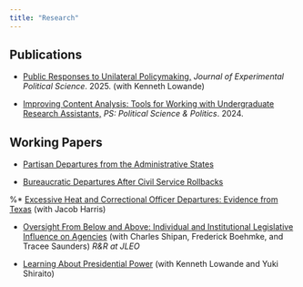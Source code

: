 ```yaml
---
title: "Research"
---
```




## Publications
* [Public Responses to Unilateral Policymaking,](../publication_pdfs/public-responses-to-unilateral-policymaking.pdf) _Journal of Experimental
Political Science_. 2025. (with Kenneth Lowande)

* [Improving Content Analysis: Tools for Working with Undergraduate Research Assistants,](../publication_pdfs/improving-content-analysis-tools-for-working-with-undergraduate-research-assistants.pdf) _PS: Political Science & Politics_. 2024. 

## Working Papers

* [Partisan Departures from the Administrative States](../publication_pdfs/jmp.pdf)

* [Bureaucratic Departures After Civil Service Rollbacks](../publication_pdfs/service-first.pdf)

%* [Excessive Heat and Correctional Officer Departures: Evidence from Texas](../publication_pdfs/texas_ac.pdf) (with Jacob Harris)
    
* [Oversight From Below and Above: Individual and Institutional Legislative Influence on Agencies](../publication_pdfs/bsgs.pdf) (with Charles Shipan, Frederick Boehmke, and Tracee Saunders) *R\&R at JLEO*

* [Learning About Presidential Power](../publication_pdfs/polsignif.pdf) (with Kenneth Lowande and Yuki Shiraito)
